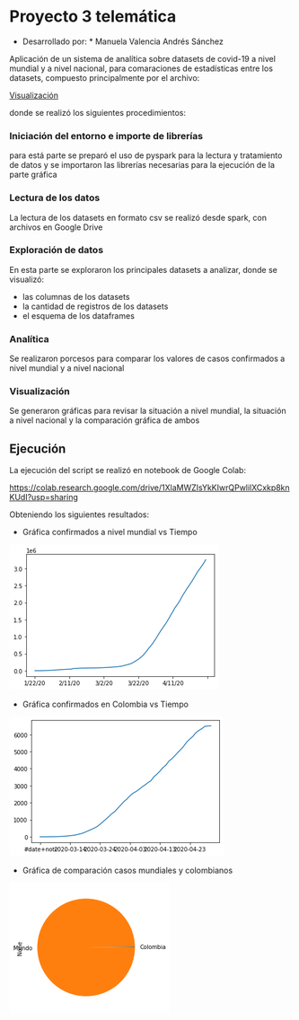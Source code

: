 # Proyecto 3 telemática

* Desarrollado por: *
Manuela Valencia
Andrés Sánchez

Aplicación de un sistema de analítica sobre datasets de covid-19 a nivel mundial y a nivel nacional, para comaraciones de estadísticas entre los datasets, compuesto principalmente por el archivo:

[Visualización](Visualización.ipynb) 

donde se realizó los siguientes procedimientos:

### Iniciación del entorno e importe de librerías

para está parte se preparó el uso de pyspark para la lectura y tratamiento de datos y se importaron las librerías necesarias para la ejecución de la parte gráfica

### Lectura de los datos

La lectura de los datasets en formato csv se realizó desde spark, con archivos en Google Drive

### Exploración de datos

En esta parte se exploraron los principales datasets a analizar, donde se visualizó:

- las columnas de los datasets
- la cantidad de registros de los datasets
- el esquema de los dataframes

### Analítica

Se realizaron porcesos para comparar los valores de casos confirmados a nivel mundial y a nivel nacional

### Visualización

Se generaron gráficas para revisar la situación a nivel mundial, la situación a nivel nacional y la comparación gráfica de ambos

## Ejecución

La ejecución del script se realizó en notebook de Google Colab:

https://colab.research.google.com/drive/1XlaMWZIsYkKIwrQPwlilXCxkp8knKUdI?usp=sharing


Obteniendo los siguientes resultados:


- Gráfica confirmados a nivel mundial vs Tiempo


![Mundial](https://github.com/eafit-201710143010/proyecto-3-Telem-tica/blob/master/descarga%20(2).png)


- Gráfica confirmados en Colombia vs Tiempo


![Mundial](https://github.com/eafit-201710143010/proyecto-3-Telem-tica/blob/master/descarga%20(1).png)


- Gráfica de comparación casos mundiales y colombianos


![Mundial](https://github.com/eafit-201710143010/proyecto-3-Telem-tica/blob/master/descarga.png)


